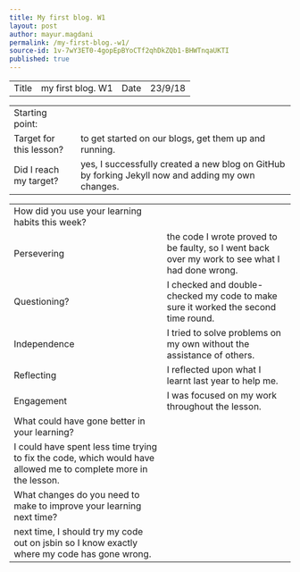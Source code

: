 ```yaml
---
title: My first blog. W1
layout: post
author: mayur.magdani
permalink: /my-first-blog.-w1/
source-id: 1v-7wY3ET0-4gopEpBYoCTf2qhDkZQb1-BHWTnqaUKTI
published: true
---
```

<table>
  <tr>
    <td>Title</td>
    <td>my first blog.  W1</td>
    <td>Date</td>
    <td>23/9/18</td>
  </tr>
</table>


<table>
  <tr>
    <td>Starting point:</td>
    <td></td>
  </tr>
  <tr>
    <td>Target for this lesson?</td>
    <td>to get started on our blogs, get them up and running.</td>
  </tr>
  <tr>
    <td>Did I reach my target? </td>
    <td>yes, I successfully created a new blog on GitHub by forking Jekyll now and adding my own changes.</td>
  </tr>
</table>


<table>
  <tr>
    <td>How did you use your learning habits this week?</td>
    <td></td>
  </tr>
  <tr>
    <td>Persevering</td>
    <td>the code I wrote proved to be faulty, so I went back over my work to see what I had done wrong.</td>
  </tr>
  <tr>
    <td>Questioning?</td>
    <td>I checked and double-checked my code to make sure it worked the second time round.</td>
  </tr>
  <tr>
    <td>Independence</td>
    <td>I tried to solve problems on my own without the assistance of others.</td>
  </tr>
  <tr>
    <td>Reflecting</td>
    <td>I reflected upon what I learnt last year to help me.</td>
  </tr>
  <tr>
    <td>Engagement</td>
    <td>I was focused on my work throughout the lesson.</td>
  </tr>
  <tr>
    <td>What could have gone better in your learning?</td>
    <td></td>
  </tr>
  <tr>
    <td>I could have spent less time trying to fix the code, which would have allowed me to complete more in the lesson.</td>
    <td></td>
  </tr>
  <tr>
    <td>What changes do you need to make to improve your learning next time?</td>
    <td></td>
  </tr>
  <tr>
    <td>next time, I should try my code out on jsbin so I know exactly where my code has gone wrong.</td>
    <td></td>
  </tr>
</table>



